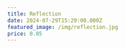```yaml
---
title: Reflection
date: 2024-07-29T15:29:00.000Z
featured_image: /img/reflection.jpg
price: 0.05
---
```


